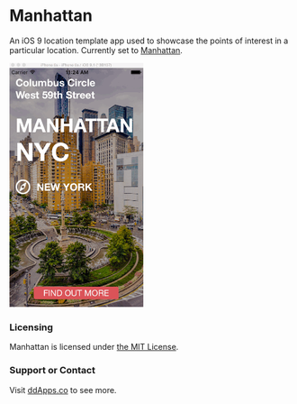 # Manhattan
An iOS 9 location template app used to showcase the points of interest in a particular location. Currently set to [Manhattan](https://en.wikipedia.org/wiki/Manhattan).  

![](https://github.com/duliodenis/manhattan/blob/master/art/manhattan.gif)

### Licensing
Manhattan is licensed under [the MIT License](https://github.com/duliodenis/manhattan/blob/master/LICENSE).

### Support or Contact
Visit [ddApps.co](http://ddapps.co) to see more.